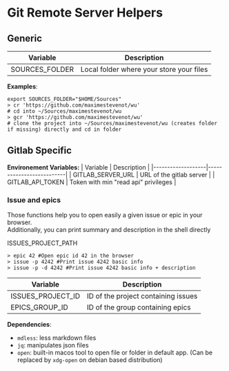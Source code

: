 # Git Remote Server Helpers

## Generic

| Variable          | Description              |
|-------------------|--------------------------|
| SOURCES_FOLDER | Local folder where your store your files |

**Examples**:

```shell
export SOURCES_FOLDER="$HOME/Sources"
> cr 'https://github.com/maximestevenot/wu' 
# cd into ~/Sources/maximestevenot/wu 
> gcr 'https://github.com/maximestevenot/wu' 
# clone the project into ~/Sources/maximestevenot/wu (creates folder if missing) directly and cd in folder
```

## Gitlab Specific

**Environement Variables:**
| Variable          | Description              |
|-------------------|--------------------------|
| GITLAB_SERVER_URL | URL of the gitlab server |
| GITLAB_API_TOKEN | Token with min "read api" privileges |

### Issue and epics

Those functions help you to open easily a given issue or epic in your browser.  
Additionally, you can print summary and description in the shell directly 

ISSUES_PROJECT_PATH


```shell
> epic 42 #Open epic id 42 in the browser
> issue -p 4242 #Print issue 4242 basic info
> issue -p -d 4242 #Print issue 4242 basic info + description
```

| Variable          | Description              |
|-------------------|--------------------------|
| ISSUES_PROJECT_ID | ID of the project containing issues |
| EPICS_GROUP_ID | ID of the group containing epics |


**Dependencies**:

- `mdless`: less markdown files
- `jq`: manipulates json files
- `open`: built-in macos tool to open file or folder in default app. (Can be replaced by `xdg-open` on debian based distribution)